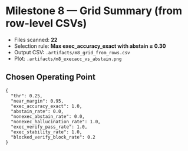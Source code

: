 # Milestone 8 — Grid Summary (from row-level CSVs)

- Files scanned: **22**
- Selection rule: **Max exec_accuracy_exact with abstain ≤ 0.30**
- Output CSV: `.artifacts/m8_grid_from_rows.csv`
- Plot: `.artifacts/m8_execacc_vs_abstain.png`

## Chosen Operating Point
```
{
  "thr": 0.25,
  "near_margin": 0.95,
  "exec_accuracy_exact": 1.0,
  "abstain_rate": 0.0,
  "nonexec_abstain_rate": 0.0,
  "nonexec_hallucination_rate": 1.0,
  "exec_verify_pass_rate": 1.0,
  "exec_stability_rate": 1.0,
  "blocked_verify_block_rate": 0.2
}
```
